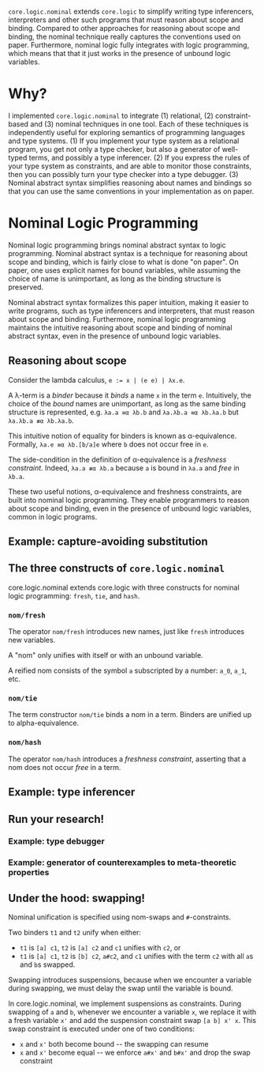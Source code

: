 `core.logic.nominal` extends `core.logic` to simplify writing type
inferencers, interpreters and other such programs that must reason about
scope and binding. Compared to other approaches for reasoning about
scope and binding, the nominal technique really captures the conventions
used on paper. Furthermore, nominal logic fully integrates with logic
programming, which means that that it just works in the presence of
unbound logic variables.

# Why?

I implemented `core.logic.nominal` to integrate (1) relational, (2)
constraint-based and (3) nominal techniques in one tool. Each of these
techniques is independently useful for exploring semantics of
programming languages and type systems. (1) If you implement your type
system as a relational program, you get not only a type checker, but
also a generator of well-typed terms, and possibly a type
inferencer. (2) If you express the rules of your type system as
constraints, and are able to monitor those constraints, then you can
possibly turn your type checker into a type debugger. (3) Nominal
abstract syntax simplifies reasoning about names and bindings so that you
can use the same conventions in your implementation as on paper.


# Nominal Logic Programming

Nominal logic programming brings nominal abstract syntax to logic
programming. Nominal abstract syntax is a technique for reasoning about
scope and binding, which is fairly close to what is done "on paper".  On
paper, one uses explicit names for bound variables, while assuming the
choice of name is unimportant, as long as the binding structure is
preserved.

Nominal abstract syntax formalizes this paper intuition, making it
easier to write programs, such as type inferencers and interpreters,
that must reason about scope and binding. Furthermore, nominal logic
programming maintains the intuitive reasoning about scope and binding of
nominal abstract syntax, even in the presence of unbound logic
variables.

## Reasoning about scope

Consider the lambda calculus, `e := x | (e e) | λx.e`.

A λ-term is a _binder_ because it _binds_ a name `x` in the term
`e`. Intuitively, the choice of the _bound_ names are unimportant, as
long as the same binding structure is represented, e.g.  `λa.a ≡α λb.b`
and `λa.λb.a ≡α λb.λa.b` but `λa.λb.a ≢α λb.λa.b`.

This intuitive notion of equality for binders is known as
α-equivalence. Formally, `λa.e ≡α λb.[b/a]e` where `b` does not occur
free in `e`.

The side-condition in the definition of α-equivalence is a _freshness
constraint_. Indeed, `λa.a ≢α λb.a` because `a` is bound in `λa.a` and
_free_ in `λb.a`.

These two useful notions, α-equivalence and freshness constraints, are
built into nominal logic programming. They enable programmers to reason
about scope and binding, even in the presence of unbound logic
variables, common in logic programs.

## Example: capture-avoiding substitution

## The three constructs of `core.logic.nominal`

core.logic.nominal extends core.logic with three constructs for nominal
logic programming: `fresh`, `tie`, and `hash`.

### `nom/fresh`

The operator `nom/fresh` introduces new names, just like `fresh` introduces
new variables.

A "nom" only unifies with itself or with an unbound variable.

A reified nom consists of the symbol `a` subscripted by a number: `a_0`, `a_1`, etc.

### `nom/tie`

The term constructor `nom/tie` binds a nom in a term. Binders are
unified up to alpha-equivalence.

### `nom/hash`

The operator `nom/hash` introduces a _freshness constraint_, asserting
that a nom does not occur _free_ in a term.

## Example: type inferencer

## Run your research!

### Example: type debugger

### Example: generator of counterexamples to meta-theoretic properties

## Under the hood: swapping!

Nominal unification is specified using nom-swaps and `#`-constraints.

Two binders `t1` and `t2` unify when either:

* `t1` is `[a] c1`, `t2` is `[a] c2` and `c1` unifies with `c2`, or
* `t1` is `[a] c1`, `t2` is `[b] c2`, `a#c2`, and `c1` unifies with the
  term `c2` with all `a`s and `b`s swapped.

Swapping introduces suspensions, because when we encounter a variable
during swapping, we must delay the swap until the variable is bound.

In core.logic.nominal, we implement suspensions as constraints. During
swapping of `a` and `b`, whenever we encounter a variable `x`, we
replace it with a fresh variable `x'` and add the suspension constraint
swap `[a b] x' x`. This swap constraint is executed under one of two
conditions:

* `x` and `x'` both become bound -- the swapping can resume
* `x` and `x'` become equal -- we enforce `a#x'` and `b#x'` and drop the
  swap constraint
